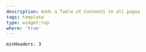 ```yaml
---
description: Adds a Table of Contents to all pages
tags: template
type: widget:top
where: 'true'
---
```

```toc
minHeaders: 3
```
